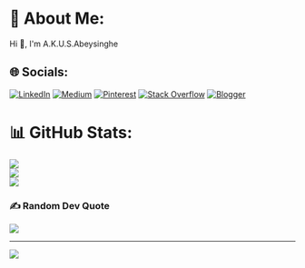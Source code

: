 <!-- Hide contribution graph and activity -->

# 💫 About Me:
Hi 👋, I'm A.K.U.S.Abeysinghe

## 🌐 Socials:
[![LinkedIn](https://img.shields.io/badge/LinkedIn-%230077B5.svg?logo=linkedin&logoColor=white)](https://www.linkedin.com/in/a-k-u-s-abeysinghe-7baa41218/)
[![Medium](https://img.shields.io/badge/Medium-12100E?logo=medium&logoColor=white)](https://medium.com/@@umeshasewwandi420)
[![Pinterest](https://img.shields.io/badge/Pinterest-%23E60023.svg?logo=Pinterest&logoColor=white)](https://pinterest.com/akusAbeysinghe)
[![Stack Overflow](https://img.shields.io/badge/-Stackoverflow-FE7A16?logo=stack-overflow&logoColor=white)](https://stackoverflow.com/users/24930507)
[![Blogger](https://img.shields.io/badge/Blogger-FF5722?logo=blogger&logoColor=white)](https://akusabeysinghe.blogspot.com)

# 📊 GitHub Stats:
![](https://github-readme-stats.vercel.app/api?username=AKUSAbeysinghe&theme=dark&hide_border=false&include_all_commits=false&count_private=false)<br/>
![](https://github-readme-streak-stats.herokuapp.com/?user=AKUSAbeysinghe&theme=dark&hide_border=false)<br/>
![](https://github-readme-stats.vercel.app/api/top-langs/?username=AKUSAbeysinghe&theme=dark&hide_border=false&include_all_commits=false&count_private=false&layout=compact)

### ✍️ Random Dev Quote
![](https://quotes-github-readme.vercel.app/api?type=horizontal&theme=radical)

---
[![](https://visitcount.itsvg.in/api?id=AKUSAbeysinghe&icon=0&color=0)](https://visitcount.itsvg.in)

<!-- Proudly created with GPRM ( https://gprm.itsvg.in ) -->

